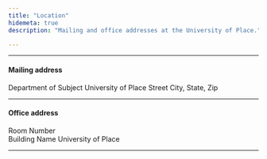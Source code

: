 ```yaml
---
title: "Location"
hidemeta: true
description: "Mailing and office addresses at the University of Place."

---
```


---

#### Mailing address

Department of Subject
University of Place
Street
City, State, Zip

---

#### Office address

Room Number  
Building Name 
University of Place

---
